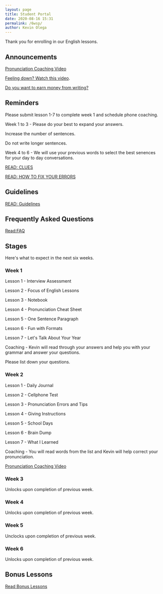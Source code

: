 ```yaml
--- 
layout: page
title: Student Portal
date: 2020-08-16 15:31
permalink: /6wsp/ 
author: Kevin Olega 
--- 
```

Thank you for enrolling in our English lessons.

## Announcements

[Pronunciation Coaching Video](https://callcentertrainingtips.com/pros2)

[Feeling down? Watch this video](https://callcentertrainingtips.com/7emails).

[Do you want to earn money from writing?](https://callcentertrainingtips.com/wni)

## Reminders

Please submit lesson 1-7 to complete week 1 and schedule phone coaching.

Week 1 to 3 - Please do your best to expand your answers.

Increase the number of sentences.

Do not write longer sentences.

Week 4 to 6 - We will use your previous words to select the best senences for your day to day conversations.

[READ: CLUES](https://callcentertrainingtips.com/6wclues/)

[READ: HOW TO FIX YOUR ERRORS](https://callcentertrainingtips.com/fixthis/)

## Guidelines

[READ: Guidelines](https://callcentertrainingtips.com/6webguide/)

## Frequently Asked Questions

[Read:FAQ](https://callcentertrainingtips.com//faq6students/)

## Stages

Here's what to expect in the next six weeks.

### Week 1

Lesson 1 - Interview Assessment

Lesson 2 - Focus of English Lessons

Lesson 3 - Notebook

Lesson 4 - Pronunciation Cheat Sheet

Lesson 5 - One Sentence Paragraph

Lesson 6 - Fun with Formats

Lesson 7 - Let's Talk About Your Year

Coaching - Kevin will read through your answers and help you with your grammar and answer your questions. 

Please list down your questions.

### Week 2

Lesson 1 - Daily Journal

Lesson 2 - Cellphone Test

Lesson 3 - Pronunciation Errors and Tips

Lesson 4 - Giving Instructions

Lesson 5 - School Days

Lesson 6 - Brain Dump

Lesson 7 - What I Learned

Coaching - You will read words from the list and Kevin will help correct your pronunciation.

[Pronunciation Coaching Video](https://callcentertrainingtips.com/pros2)

### Week 3

Unlocks upon completion of previous week.

### Week 4

Unlocks upon completion of previous week.

### Week 5

Unclocks upon completion of previous week.

### Week 6

Unlocks upon completion of previous week.

## Bonus Lessons

[Read Bonus Lessons](https://callcentertrainingtips.com/6wbonusl/)